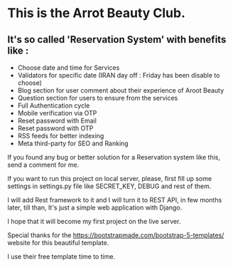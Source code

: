 # This is the Arrot Beauty Club.

## It's so called 'Reservation System' with benefits like :
- Choose date and time for Services 
- Validators for specific date (IRAN day off : Friday has been disable to choose)
- Blog section for user comment about their experience of Aroot Beauty
- Question section for users to ensure from the services
- Full Authentication cycle
- Mobile verification via OTP
- Reset password with Email
- Reset password with OTP
- RSS feeds for better indexing 
- Meta third-party for SEO and Ranking

If you found any bug or better solution for a 
Reservation system like this, send a comment for me.

If you want to run this project on local server, please, first fill up some settings in settings.py file like SECRET_KEY, DEBUG and rest of them.

I will add Rest framework to it and I will
turn it to REST API, in few months later, till than,
It's just a simple web application with Django.

I hope that it will become my first project on the live server.


Special thanks for the https://bootstrapmade.com/bootstrap-5-templates/
website for this beautiful template. 

I use their free template time to time.
